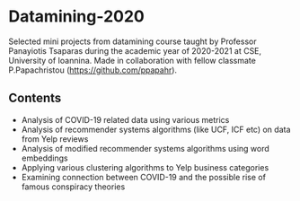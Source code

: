 # Datamining-2020

Selected mini projects from datamining course taught by Professor Panayiotis Tsaparas during the academic year of 2020-2021 at CSE, University of Ioannina.
Made in collaboration with fellow classmate P.Papachristou (https://github.com/ppapahr).

## Contents

- Analysis of COVID-19 related data using various metrics
- Analysis of recommender systems algorithms (like UCF, ICF etc) on data from Yelp reviews
- Analysis of modified recommender systems algorithms using word embeddings
- Applying various clustering algorithms to Yelp business categories
- Examining connection between COVID-19 and the possible rise of famous conspiracy theories
